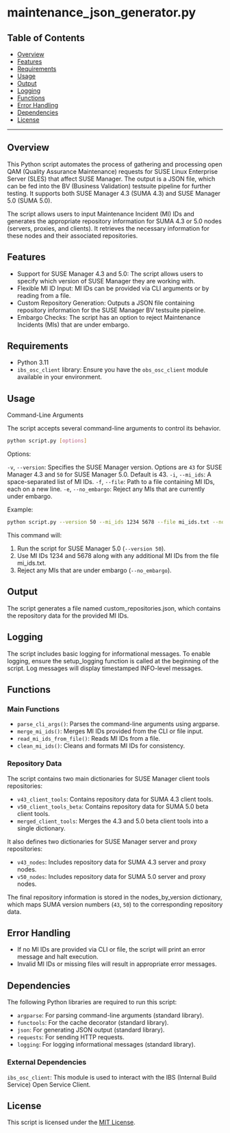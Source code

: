 # maintenance_json_generator.py

## Table of Contents

- [Overview](#overview)
- [Features](#features)
- [Requirements](#requirements)
- [Usage](#usage)
- [Output](#output)
- [Logging](#logging)
- [Functions](#functions)
- [Error Handling](#error-handling)
- [Dependencies](#dependencies)
- [License](#license)

---

## Overview

This Python script automates the process of gathering and processing open QAM
(Quality Assurance Maintenance) requests for SUSE Linux Enterprise Server (SLES)
that affect SUSE Manager. The output is a JSON file, which can be fed into the
BV (Business Validation) testsuite pipeline for further testing. It supports
both SUSE Manager 4.3 (SUMA 4.3) and SUSE Manager 5.0 (SUMA 5.0).

The script allows users to input Maintenance Incident (MI) IDs and generates the
appropriate repository information for SUMA 4.3 or 5.0 nodes (servers, proxies,
and clients). It retrieves the necessary information for these nodes and their
associated repositories.

## Features

- Support for SUSE Manager 4.3 and 5.0: The script allows users to specify which
version of SUSE Manager they are working with.
- Flexible MI ID Input: MI IDs can be provided via CLI arguments or by reading
from a file.
- Custom Repository Generation: Outputs a JSON file containing repository
information for the SUSE Manager BV testsuite pipeline.
- Embargo Checks: The script has an option to reject Maintenance Incidents (MIs)
that are under embargo.

## Requirements

- Python 3.11
- `ibs_osc_client` library: Ensure you have the `obs_osc_client` module available in
  your environment.

## Usage

Command-Line Arguments

The script accepts several command-line arguments to control its behavior.

```bash
python script.py [options]
```

Options:

`-v`, `--version`: Specifies the SUSE Manager version. Options are `43` for SUSE
Manager 4.3 and `50` for SUSE Manager 5.0. Default is 43.
`-i`, `--mi_ids`: A space-separated list of MI IDs.
`-f`, `--file`: Path to a file containing MI IDs, each on a new line.
`-e`, `--no_embargo`: Reject any MIs that are currently under embargo.

Example:

```bash
python script.py --version 50 --mi_ids 1234 5678 --file mi_ids.txt --no_embargo
```

This command will:

1. Run the script for SUSE Manager 5.0 (`--version 50`).
2. Use MI IDs 1234 and 5678 along with any additional MI IDs from the file
mi_ids.txt.
3. Reject any MIs that are under embargo (`--no_embargo`).

## Output

The script generates a file named custom_repositories.json, which contains the
repository data for the provided MI IDs.

## Logging

The script includes basic logging for informational messages. To enable logging,
ensure the setup_logging function is called at the beginning of the script. Log
messages will display timestamped INFO-level messages.

## Functions

### Main Functions

- `parse_cli_args()`: Parses the command-line arguments using argparse.
- `merge_mi_ids()`: Merges MI IDs provided from the CLI or file input.
- `read_mi_ids_from_file()`: Reads MI IDs from a file.
- `clean_mi_ids()`: Cleans and formats MI IDs for consistency.

### Repository Data

The script contains two main dictionaries for SUSE Manager client tools
repositories:

- `v43_client_tools`: Contains repository data for SUMA 4.3 client tools.
- `v50_client_tools_beta`: Contains repository data for SUMA 5.0 beta client tools.
- `merged_client_tools`: Merges the 4.3 and 5.0 beta client tools into a single
dictionary.

It also defines two dictionaries for SUSE Manager server and proxy
repositories:

- `v43_nodes`: Includes repository data for SUMA 4.3 server and proxy nodes.
- `v50_nodes`: Includes repository data for SUMA 5.0 server and proxy nodes.

The final repository information is stored in the nodes_by_version dictionary,
which maps SUMA version numbers (`43`, `50`) to the corresponding repository data.

## Error Handling

- If no MI IDs are provided via CLI or file, the script will print an error
message and halt execution.
- Invalid MI IDs or missing files will result in appropriate error messages.

## Dependencies

The following Python libraries are required to run this script:

- `argparse`: For parsing command-line arguments (standard library).
- `functools`: For the cache decorator (standard library).
- `json`: For generating JSON output (standard library).
- `requests`: For sending HTTP requests.
- `logging`: For logging informational messages (standard library).

### External Dependencies

`ibs_osc_client`: This module is used to interact with the IBS (Internal Build
Service) Open Service Client.

## License

This script is licensed under the [MIT License](https://opensource.org/licenses/MIT).
